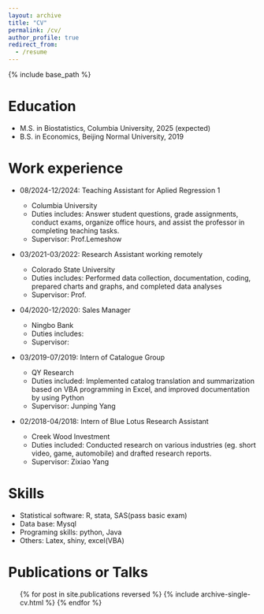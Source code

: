 ```yaml
---
layout: archive
title: "CV"
permalink: /cv/
author_profile: true
redirect_from:
  - /resume
---
```


{% include base_path %}

Education
======
* M.S. in Biostatistics, Columbia University, 2025 (expected)
* B.S. in Economics, Beijing Normal University, 2019 

Work experience
======
* 08/2024-12/2024: Teaching Assistant for Aplied Regression 1
  * Columbia University 
  * Duties includes: Answer student questions, grade assignments, conduct exams, organize office hours, and assist the professor in completing teaching tasks.
  * Supervisor: Prof.Lemeshow

* 03/2021-03/2022: Research Assistant working remotely
  * Colorado State University 
  * Duties includes: Performed data collection, documentation, coding, prepared charts and graphs, and completed data analyses
  * Supervisor: Prof.

* 04/2020-12/2020: Sales Manager
  * Ningbo Bank
  * Duties includes: 
  * Supervisor: 

* 03/2019-07/2019: Intern of Catalogue Group 
  * QY Research
  * Duties included: Implemented catalog translation and summarization based on VBA programming in Excel, and improved documentation by using Python
  * Supervisor: Junping Yang

* 02/2018-04/2018: Intern of Blue Lotus Research Assistant
  * Creek Wood Investment
  * Duties included: Conducted research on various industries (eg. short video, game, automobile) and drafted research reports.
  * Supervisor: Zixiao Yang
  
Skills
======
* Statistical software: R, stata, SAS(pass basic exam)
* Data base: Mysql
* Programing skills: python, Java
* Others: Latex, shiny, excel(VBA)

Publications or Talks
======
  <ul>{% for post in site.publications reversed %}
    {% include archive-single-cv.html %}
  {% endfor %}</ul>
  

